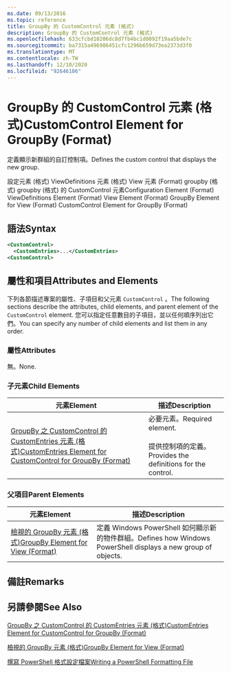 ```yaml
---
ms.date: 09/13/2016
ms.topic: reference
title: GroupBy 的 CustomControl 元素 (格式)
description: GroupBy 的 CustomControl 元素 (格式)
ms.openlocfilehash: 633cfcbd10206dc8d7fb4bc1d0092f19aa5bde7c
ms.sourcegitcommit: ba7315a496986451cfc1296b659d73ea2373d3f0
ms.translationtype: MT
ms.contentlocale: zh-TW
ms.lasthandoff: 12/10/2020
ms.locfileid: "92646106"
---
```

# <a name="customcontrol-element-for-groupby-format"></a><span data-ttu-id="9f364-103">GroupBy 的 CustomControl 元素 (格式)</span><span class="sxs-lookup"><span data-stu-id="9f364-103">CustomControl Element for GroupBy (Format)</span></span>

<span data-ttu-id="9f364-104">定義顯示新群組的自訂控制項。</span><span class="sxs-lookup"><span data-stu-id="9f364-104">Defines the custom control that displays the new group.</span></span>

<span data-ttu-id="9f364-105">設定元素 (格式) ViewDefinitions 元素 (格式) View 元素 (Format) groupby (格式) groupby (格式) 的 CustomControl 元素</span><span class="sxs-lookup"><span data-stu-id="9f364-105">Configuration Element (Format) ViewDefinitions Element (Format) View Element (Format) GroupBy Element for View (Format) CustomControl Element for GroupBy (Format)</span></span>

## <a name="syntax"></a><span data-ttu-id="9f364-106">語法</span><span class="sxs-lookup"><span data-stu-id="9f364-106">Syntax</span></span>

```xml
<CustomControl>
  <CustomEntries>...</CustomEntries>
<CustomControl>
```

## <a name="attributes-and-elements"></a><span data-ttu-id="9f364-107">屬性和項目</span><span class="sxs-lookup"><span data-stu-id="9f364-107">Attributes and Elements</span></span>

<span data-ttu-id="9f364-108">下列各節描述專案的屬性、子項目和父元素 `CustomControl` 。</span><span class="sxs-lookup"><span data-stu-id="9f364-108">The following sections describe the attributes, child elements, and parent element of the `CustomControl` element.</span></span> <span data-ttu-id="9f364-109">您可以指定任意數目的子項目，並以任何順序列出它們。</span><span class="sxs-lookup"><span data-stu-id="9f364-109">You can specify any number of child elements and list them in any order.</span></span>

### <a name="attributes"></a><span data-ttu-id="9f364-110">屬性</span><span class="sxs-lookup"><span data-stu-id="9f364-110">Attributes</span></span>

<span data-ttu-id="9f364-111">無。</span><span class="sxs-lookup"><span data-stu-id="9f364-111">None.</span></span>

### <a name="child-elements"></a><span data-ttu-id="9f364-112">子元素</span><span class="sxs-lookup"><span data-stu-id="9f364-112">Child Elements</span></span>

|<span data-ttu-id="9f364-113">元素</span><span class="sxs-lookup"><span data-stu-id="9f364-113">Element</span></span>|<span data-ttu-id="9f364-114">描述</span><span class="sxs-lookup"><span data-stu-id="9f364-114">Description</span></span>|
|-------------|-----------------|
|[<span data-ttu-id="9f364-115">GroupBy 之 CustomControl 的 CustomEntries 元素 (格式)</span><span class="sxs-lookup"><span data-stu-id="9f364-115">CustomEntries Element for CustomControl for GroupBy (Format)</span></span>](./customentries-element-for-customcontrol-for-groupby-format.md)|<span data-ttu-id="9f364-116">必要元素。</span><span class="sxs-lookup"><span data-stu-id="9f364-116">Required element.</span></span><br /><br /> <span data-ttu-id="9f364-117">提供控制項的定義。</span><span class="sxs-lookup"><span data-stu-id="9f364-117">Provides the definitions for the control.</span></span>|

### <a name="parent-elements"></a><span data-ttu-id="9f364-118">父項目</span><span class="sxs-lookup"><span data-stu-id="9f364-118">Parent Elements</span></span>

|<span data-ttu-id="9f364-119">元素</span><span class="sxs-lookup"><span data-stu-id="9f364-119">Element</span></span>|<span data-ttu-id="9f364-120">描述</span><span class="sxs-lookup"><span data-stu-id="9f364-120">Description</span></span>|
|-------------|-----------------|
|[<span data-ttu-id="9f364-121">檢視的 GroupBy 元素 (格式)</span><span class="sxs-lookup"><span data-stu-id="9f364-121">GroupBy Element for View (Format)</span></span>](./groupby-element-for-view-format.md)|<span data-ttu-id="9f364-122">定義 Windows PowerShell 如何顯示新的物件群組。</span><span class="sxs-lookup"><span data-stu-id="9f364-122">Defines how Windows PowerShell displays a new group of objects.</span></span>|

## <a name="remarks"></a><span data-ttu-id="9f364-123">備註</span><span class="sxs-lookup"><span data-stu-id="9f364-123">Remarks</span></span>

## <a name="see-also"></a><span data-ttu-id="9f364-124">另請參閱</span><span class="sxs-lookup"><span data-stu-id="9f364-124">See Also</span></span>

[<span data-ttu-id="9f364-125">GroupBy 之 CustomControl 的 CustomEntries 元素 (格式)</span><span class="sxs-lookup"><span data-stu-id="9f364-125">CustomEntries Element for CustomControl for GroupBy (Format)</span></span>](./customentries-element-for-customcontrol-for-groupby-format.md)

[<span data-ttu-id="9f364-126">檢視的 GroupBy 元素 (格式)</span><span class="sxs-lookup"><span data-stu-id="9f364-126">GroupBy Element for View (Format)</span></span>](./groupby-element-for-view-format.md)

[<span data-ttu-id="9f364-127">撰寫 PowerShell 格式設定檔案</span><span class="sxs-lookup"><span data-stu-id="9f364-127">Writing a PowerShell Formatting File</span></span>](./writing-a-powershell-formatting-file.md)
